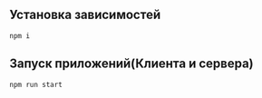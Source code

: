 ## **Установка зависимостей**

```
npm i
```

## Запуск приложений(Клиента и сервера)

```
npm run start
```